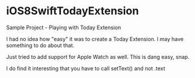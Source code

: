 iOS8SwiftTodayExtension
=======================

Sample Project - Playing with Today Extension

I had no idea how "easy" it was to create a Today Extension. I may have something to do about that.

Just tried to add support for Apple Watch as well. This is dang easy, snap.

I do find it interesting that you have to call setText() and not .text